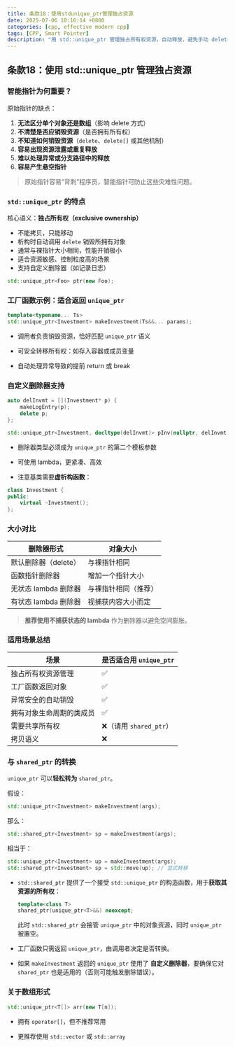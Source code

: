 ```yaml
---
title: 条款18：使用stdunique_ptr管理独占资源
date: 2025-07-06 10:16:14 +0800
categories: [cpp, effective modern cpp]
tags: [CPP, Smart Pointer]
description: "用 std::unique_ptr 管理独占所有权资源，自动释放，避免手动 delete，防止内存泄漏和重复释放。"
---
```

## 条款18：使用 std::unique_ptr 管理独占资源

###  智能指针为何重要？

原始指针的缺点：

1. **无法区分单个对象还是数组**（影响 delete 方式）
2. **不清楚是否应销毁资源**（是否拥有所有权）
3. **不知道如何销毁资源**（`delete`、`delete[]` 或其他机制）
4. **容易出现资源泄露或重复释放**
5. **难以处理异常或分支路径中的释放**
6. **容易产生悬空指针**

> 原始指针容易“背刺”程序员，智能指针可防止这些灾难性问题。

### `std::unique_ptr` 的特点

核心语义：**独占所有权（exclusive ownership）**

- 不能拷贝，只能移动
- 析构时自动调用 `delete` 销毁所拥有对象
- 通常与裸指针大小相同，性能开销极小
- 适合资源敏感、控制粒度高的场景
- 支持自定义删除器（如记录日志）

```cpp
std::unique_ptr<Foo> ptr(new Foo);
```

### 工厂函数示例：适合返回 `unique_ptr`

```cpp
template<typename... Ts>
std::unique_ptr<Investment> makeInvestment(Ts&&... params);
```

- 调用者负责销毁资源，恰好匹配 `unique_ptr` 语义

- 可安全转移所有权：如存入容器或成员变量

- 自动处理异常导致的提前 return 或 break

### 自定义删除器支持

```cpp
auto delInvmt = [](Investment* p) {
    makeLogEntry(p);
    delete p;
};

std::unique_ptr<Investment, decltype(delInvmt)> pInv(nullptr, delInvmt);
```

- 删除器类型必须成为 `unique_ptr` 的第二个模板参数

- 可使用 lambda，更紧凑、高效

- 注意基类需要**虚析构函数**：

```cpp
class Investment {
public:
    virtual ~Investment();
};
```

### 大小对比

| 删除器形式           | 对象大小             |
| -------------------- | -------------------- |
| 默认删除器（delete） | 与裸指针相同         |
| 函数指针删除器       | 增加一个指针大小     |
| 无状态 lambda 删除器 | 与裸指针相同（推荐） |
| 有状态 lambda 删除器 | 视捕获内容大小而定   |

> **推荐使用不捕获状态的 lambda** 作为删除器以避免空间膨胀。

### 适用场景总结

| 场景                     | 是否适合用 `unique_ptr` |
| ------------------------ | ----------------------- |
| 独占所有权资源管理       | ✅                       |
| 工厂函数返回对象         | ✅                       |
| 异常安全的自动销毁       | ✅                       |
| 拥有对象生命周期的类成员 | ✅                       |
| 需要共享所有权           | ❌（请用 `shared_ptr`）  |
| 拷贝语义                 | ❌                       |

### 与 `shared_ptr` 的转换

`unique_ptr` 可以**轻松转为** `shared_ptr`。

假设：

```cpp
std::unique_ptr<Investment> makeInvestment(args);
```

那么：

```cpp
std::shared_ptr<Investment> sp = makeInvestment(args);
```

相当于：

```cpp
std::unique_ptr<Investment> up = makeInvestment(args);
std::shared_ptr<Investment> sp = std::move(up); // 显式转移
```

- `std::shared_ptr` 提供了一个接受 `std::unique_ptr` 的构造函数，用于**获取其资源的所有权**：

  ```cpp
  template<class T>
  shared_ptr(unique_ptr<T>&&) noexcept;
  ```

  此时 `std::shared_ptr` 会接管 `unique_ptr` 中的对象资源，同时 `unique_ptr` 被置空。

- 工厂函数只需返回 `unique_ptr`，由调用者决定是否转换。

- 如果 `makeInvestment` 返回的 `unique_ptr` 使用了 **自定义删除器**，要确保它对 `shared_ptr` 也是适用的（否则可能触发删除错误）。

### 关于数组形式

```cpp
std::unique_ptr<T[]> arr(new T[n]);
```

- 拥有 `operator[]`，但不推荐常用

- 更推荐使用 `std::vector` 或 `std::array`
